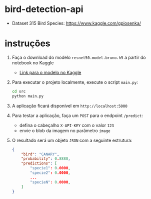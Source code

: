 # bird-detection-api

* Dataset 315 Bird Species: https://www.kaggle.com/gpiosenka/

# instruções

1. Faça o download do modelo `resnet50.model.bruno.h5` a partir do notebook no Kaggle
    * [Link para o modelo no Kaggle](https://www.kaggle.com/bmendes00/bird-image-classification-using-cnns/data?select=resnet50.model.bruno.h5)

2. Para executar o projeto localmente, execute o script `main.py`:
    ```bash
    cd src
    python main.py
    ```

3. A aplicação ficará disponível em `http://localhost:5000`

4. Para testar a aplicação, faça um `POST` para o endpoint `/predict`:
    * defina o cabeçalho `X-API-KEY` com o valor `123`
    * envie o blob da imagem no parâmetro `image`
    
5. O resultado será um objeto `JSON` com a seguinte estrutura:
    ```JSON
    {
        "bird": "CANARY",
        "probability": 0.8888,
        "predictions": [
            "specie1": 0.0000,
            "specie2": 0.0000,
            ...
            "specieN": 0.0000,
        ]
    }
    
    ```


